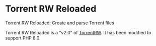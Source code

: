 # Torrent RW Reloaded
Torrent RW Reloaded: Create and parse Torrent files

Torrent RW Reloaded is a "v2.0" of [TorrentRW](https://www.phpclasses.org/package/4896-PHP-Create-and-parse-Torrent-files.html). It has been modified to support PHP 8.0.
